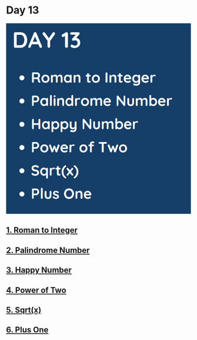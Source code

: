 # Day 13
![](../images/day13.png)

## [1. Roman to Integer](13.%20Roman%20to%20Integer.md)

## [2. Palindrome Number](9.%20Palindrome%20Number.md)

## [3. Happy Number](https://leetcode.com/problems/happy-number/)

## [4. Power of Two](231.%20Power%20of%20Two.md)

## [5. Sqrt(x)](69.%20Sqrt(x).md)

## [6. Plus One](66.%20Plus%20One.md)